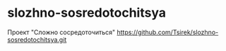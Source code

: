 # slozhno-sosredotochitsya
Проект "Сложно сосредоточиться"
https://github.com/Tsirek/slozhno-sosredotochitsya.git
